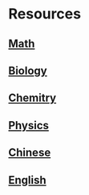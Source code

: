 # Resources
## [Math](https://Harry-W-Potter.com/math.md)
## [Biology]()
## [Chemitry]()
## [Physics]()
## [Chinese]()
## [English]()
